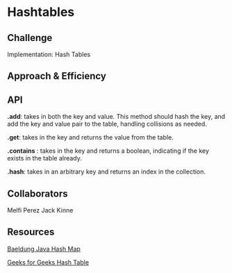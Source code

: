 # Hashtables


## Challenge

Implementation: Hash Tables

## Approach & Efficiency
<!-- What approach did you take? Why? What is the Big O space/time for this approach? -->

## API
**.add**: takes in both the key and value. This method should hash the key, and add the key and value pair to the table, handling collisions as needed.

**.get**: takes in the key and returns the value from the table.

**.contains** : takes in the key and returns a boolean, indicating if the key exists in the table already.

**.hash**: takes in an arbitrary key and returns an index in the collection.

## Collaborators

Melfi Perez
Jack Kinne

## Resources

[Baeldung Java Hash Map](https://www.baeldung.com/java-hashmap)

[Geeks for Geeks Hash Table](https://www.geeksforgeeks.org/implementing-our-own-hash-table-with-separate-chaining-in-java/)
